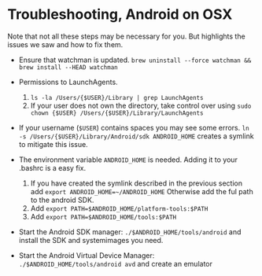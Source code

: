 # Troubleshooting, Android on OSX

Note that not all these steps may be necessary for you. But highlights the issues we saw and how to fix them.

* Ensure that watchman is updated. `brew uninstall --force watchman && brew install --HEAD watchman`

* Permissions to LaunchAgents.
    1. `ls -la /Users/{$USER}/Library | grep LaunchAgents`
    2. If your user does not own the directory, take control over using `sudo chown {$USER} /Users/{$USER}/Library/LaunchAgents`

* If your username (`$USER`) contains spaces you may see some errors. `ln -s /Users/{$USER}/Library/Android/sdk ANDROID_HOME` creates a symlink to mitigate this issue.

* The environment variable `ANDROID_HOME` is needed. Adding it to your .bashrc is a easy fix.
    1. If you have created the symlink described in the previous section add `export ANDROID_HOME=~/ANDROID_HOME` Otherwise add the ful path to the android SDK.
    2. Add `export PATH=$ANDROID_HOME/platform-tools:$PATH`
    3. Add `export PATH=$ANDROID_HOME/tools:$PATH`


* Start the Android SDK manager: `./$ANDROID_HOME/tools/android` and install the SDK and systemimages you need.
* Start the Android Virtual Device Manager: `./$ANDROID_HOME/tools/android avd` and create an emulator
